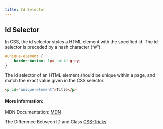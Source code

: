 ```yaml
---
title: Id Selector
---
```

## Id Selector

<!-- The article goes here, in GitHub-flavored Markdown. Feel free to add YouTube videos, images, and CodePen/JSBin embeds  -->

In CSS, the id selector styles a HTML element with the specified id. The id selector is preceded by a hash character (“#”). 

```css 
#unique-element {
	border-bottom: 1px solid grey;
}
```

The id selector of an HTML element should be unique within a page, and match the exact value given in the CSS selector. 

```html 
<p id="unique-element">Title</p>
```

#### More Information:

<!-- Please add any articles you think might be helpful to read before writing the article -->

MDN Documentation: <a href='https://developer.mozilla.org/en-US/docs/Web/CSS/ID_selectors' target='_blank' rel='nofollow'>MDN</a>

The Difference Between ID and Class <a href='https://css-tricks.com/the-difference-between-id-and-class/' target='_blank' rel='nofollow'>CSS-Tricks</a> 